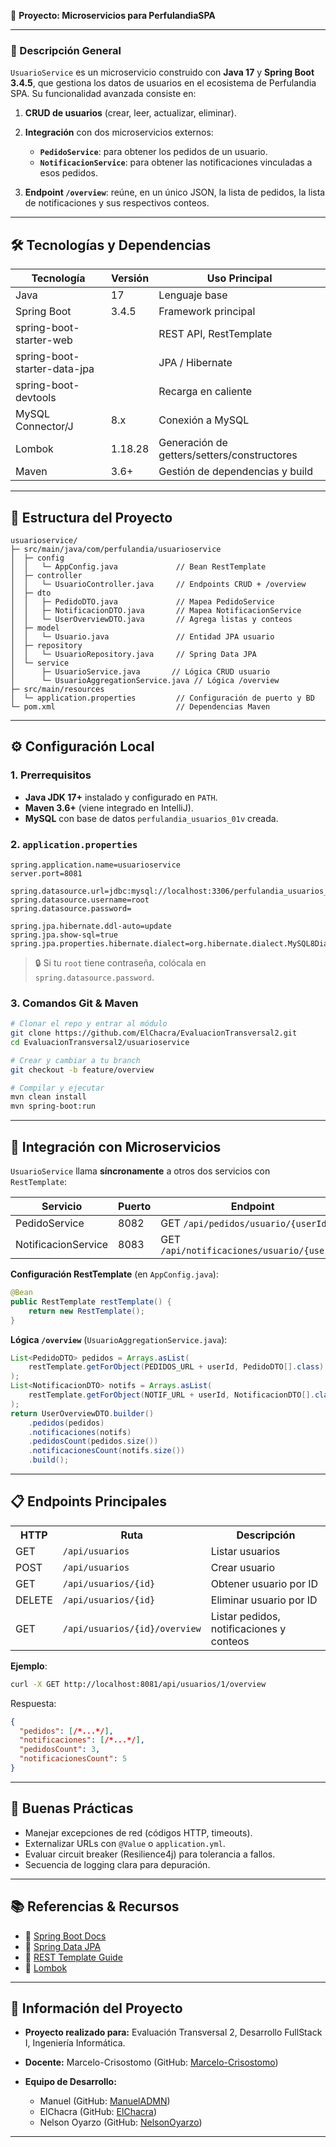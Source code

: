 

📝 **Proyecto: Microservicios para PerfulandiaSPA**

---

### 🚀 Descripción General

`UsuarioService` es un microservicio construido con **Java 17** y **Spring Boot 3.4.5**, que gestiona los datos de usuarios en el ecosistema de Perfulandia SPA. Su funcionalidad avanzada consiste en:

1. **CRUD de usuarios** (crear, leer, actualizar, eliminar).
2. **Integración** con dos microservicios externos:

   * **`PedidoService`**: para obtener los pedidos de un usuario.
   * **`NotificacionService`**: para obtener las notificaciones vinculadas a esos pedidos.
3. **Endpoint `/overview`**: reúne, en un único JSON, la lista de pedidos, la lista de notificaciones y sus respectivos conteos.

---

## 🛠️ Tecnologías y Dependencias

| Tecnología                   | Versión | Uso Principal                               |
| ---------------------------- | ------- | ------------------------------------------- |
| Java                         | 17      | Lenguaje base                               |
| Spring Boot                  | 3.4.5   | Framework principal                         |
| spring-boot-starter-web      |         | REST API, RestTemplate                      |
| spring-boot-starter-data-jpa |         | JPA / Hibernate                             |
| spring-boot-devtools         |         | Recarga en caliente                         |
| MySQL Connector/J            | 8.x     | Conexión a MySQL                            |
| Lombok                       | 1.18.28 | Generación de getters/setters/constructores |
| Maven                        | 3.6+    | Gestión de dependencias y build             |

---

## 📁 Estructura del Proyecto

```text
usuarioservice/
├─ src/main/java/com/perfulandia/usuarioservice
│  ├─ config
│  │   └─ AppConfig.java             // Bean RestTemplate
│  ├─ controller
│  │   └─ UsuarioController.java     // Endpoints CRUD + /overview
│  ├─ dto
│  │   ├─ PedidoDTO.java             // Mapea PedidoService
│  │   ├─ NotificacionDTO.java       // Mapea NotificacionService
│  │   └─ UserOverviewDTO.java       // Agrega listas y conteos
│  ├─ model
│  │   └─ Usuario.java               // Entidad JPA usuario
│  ├─ repository
│  │   └─ UsuarioRepository.java     // Spring Data JPA
│  └─ service
│      ├─ UsuarioService.java       // Lógica CRUD usuario
│      └─ UsuarioAggregationService.java // Lógica /overview
├─ src/main/resources
│  └─ application.properties         // Configuración de puerto y BD
└─ pom.xml                           // Dependencias Maven
```

---

## ⚙️ Configuración Local

### 1. Prerrequisitos

* **Java JDK 17+** instalado y configurado en `PATH`.
* **Maven 3.6+** (viene integrado en IntelliJ).
* **MySQL** con base de datos `perfulandia_usuarios_01v` creada.

### 2. `application.properties`

```properties
spring.application.name=usuarioservice
server.port=8081

spring.datasource.url=jdbc:mysql://localhost:3306/perfulandia_usuarios_01v
spring.datasource.username=root
spring.datasource.password=

spring.jpa.hibernate.ddl-auto=update
spring.jpa.show-sql=true
spring.jpa.properties.hibernate.dialect=org.hibernate.dialect.MySQL8Dialect
```

> 🔒 Si tu `root` tiene contraseña, colócala en `spring.datasource.password`.

### 3. Comandos Git & Maven

```bash
# Clonar el repo y entrar al módulo
git clone https://github.com/ElChacra/EvaluacionTransversal2.git
cd EvaluacionTransversal2/usuarioservice

# Crear y cambiar a tu branch
git checkout -b feature/overview

# Compilar y ejecutar
mvn clean install
mvn spring-boot:run
```

---

## 🔗 Integración con Microservicios

`UsuarioService` llama **síncronamente** a otros dos servicios con `RestTemplate`:

| Servicio            | Puerto | Endpoint                                   |
| ------------------- | ------ | ------------------------------------------ |
| PedidoService       | 8082   | GET `/api/pedidos/usuario/{userId}`        |
| NotificacionService | 8083   | GET `/api/notificaciones/usuario/{userId}` |

**Configuración RestTemplate** (en `AppConfig.java`):

```java
@Bean
public RestTemplate restTemplate() {
    return new RestTemplate();
}
```

**Lógica `/overview`** (`UsuarioAggregationService.java`):

```java
List<PedidoDTO> pedidos = Arrays.asList(
    restTemplate.getForObject(PEDIDOS_URL + userId, PedidoDTO[].class)
);
List<NotificacionDTO> notifs = Arrays.asList(
    restTemplate.getForObject(NOTIF_URL + userId, NotificacionDTO[].class)
);
return UserOverviewDTO.builder()
    .pedidos(pedidos)
    .notificaciones(notifs)
    .pedidosCount(pedidos.size())
    .notificacionesCount(notifs.size())
    .build();
```

---

## 📋 Endpoints Principales

<table>
  <tr><th>HTTP</th><th>Ruta</th><th>Descripción</th></tr>
  <tr><td>GET</td><td><code>/api/usuarios</code></td><td>Listar usuarios</td></tr>
  <tr><td>POST</td><td><code>/api/usuarios</code></td><td>Crear usuario</td></tr>
  <tr><td>GET</td><td><code>/api/usuarios/{id}</code></td><td>Obtener usuario por ID</td></tr>
  <tr><td>DELETE</td><td><code>/api/usuarios/{id}</code></td><td>Eliminar usuario por ID</td></tr>
  <tr><td>GET</td><td><code>/api/usuarios/{id}/overview</code></td><td>Listar pedidos, notificaciones y conteos</td></tr>
</table>

**Ejemplo**:

```bash
curl -X GET http://localhost:8081/api/usuarios/1/overview
```

Respuesta:

```json
{
  "pedidos": [/*...*/],
  "notificaciones": [/*...*/],
  "pedidosCount": 3,
  "notificacionesCount": 5
}
```

---

## 🌟 Buenas Prácticas

* Manejar excepciones de red (códigos HTTP, timeouts).
* Externalizar URLs con `@Value` o `application.yml`.
* Evaluar circuit breaker (Resilience4j) para tolerancia a fallos.
* Secuencia de logging clara para depuración.

---

## 📚 Referencias & Recursos

* 🔗 [Spring Boot Docs](https://docs.spring.io/spring-boot/docs/current/reference/html/)
* 🔗 [Spring Data JPA](https://spring.io/projects/spring-data-jpa)
* 🔗 [REST Template Guide](https://spring.io/guides/gs/consuming-rest/)
* 🔗 [Lombok](https://projectlombok.org/)

---

## 📌 Información del Proyecto

* **Proyecto realizado para:** Evaluación Transversal 2, Desarrollo FullStack I, Ingeniería Informática.
* **Docente:** Marcelo-Crisostomo (GitHub: [Marcelo-Crisostomo](https://github.com/Marcelo-Crisostomo))
* **Equipo de Desarrollo:**

  * Manuel (GitHub: [ManuelADMN](https://github.com/ManuelADMN))
  * ElChacra (GitHub: [ElChacra](https://github.com/ElChacra))
  * Nelson Oyarzo (GitHub: [NelsonOyarzo](https://github.com/NelsonOyarzo))

---
